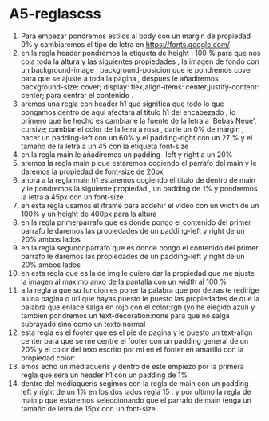 # A5-reglascss
1. Para empezar pondremos estilos al body con un margin de propiedad 0% y cambiaremos el tipo de letra en https://fonts.google.com/
2. en la regla header pondremos la etiqueta de height : 100 % para que nos coja toda la altura y las siguientes propiedades , la imagen de fondo con un background-image , background-posicion que le pondremos cover para que se ajuste a toda la pagina , despues le añadiremos background-size: cover; display: flex;align-items: center;justify-content: center; para centrar el contenido .
3. aremos una regla con header h1 que significa que todo lo que pongamos dentro de aqui afectara al titulo h1 del encabezado , lo primero que he hecho es cambiarle la fuente de la letra a 'Bebas Neue', cursive; cambiar el color de la letra a rosa , darle un 0% de margin , hacer un padding-left con un 60% y el padding-right con un 27 % y el tamaño de la letra a un 45 con la etiqueta font-size
4. en la regla main le añadiremos un padding- left y right a un 20% 
5. aremos la regla main p que estaremos cogiendo el parrafo del main y le daremos la propiedad de font-size de 20px 
6. ahora a la regla main h1 estaremos cogiendo el titulo de dentro de main y le pondremos la siguiente propiedad , un padding de 1% y pondremos la letra a 45px con un font-size
7. en esta regla usamos el iframe para addehir el video con un width de un 100% y un height de 400px para la altura
8. en la regla primerparrafo que es donde pongo el contenido del primer parrafo le daremos las propiedades de un padding-left y right de un 20% ambos lados
9. en la regla segundoparrafo que es donde pongo el contenido del primer parrafo le daremos las propiedades de un padding-left y right de un 20% ambos lados
10. en esta regla que es la de img le quiero dar la propiedad que me ajuste la imagen al maximo anxo de la pantalla con un width al 100 % 
11. a la regla a que su funcion es poner la palabra que por detras te redirige a una pagina o url que hayas puesto le puesto las propiedades de que la palabra que enlace salga en rojo con el color:rgb (yo he elegido azul) y tambien pondremos un text-decoration:none para que no salga subrayado sino como un texto normal
12. esta regla es el footer que es el pie de pagina y le puesto un text-align center para que se me centre el footer con un padding general de un 20% y el color del texo escrito por mi en el footer en amarillo con la propiedad color:
13. emos echo un mediaqueris y dentro de este empiezo por la primera regla que sera un header h1 con un padding de 1% 
14. dentro del mediaqueris segimos con la regla de main con un padding-left y right de un 1% en los dos lados 
regla 15 . y por ultimo la regla de main p que estaremos seleccionando que el parrafo de main tenga un tamaño de letra de 15px con un font-size
